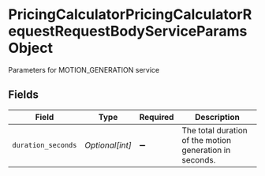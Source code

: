 # PricingCalculatorPricingCalculatorRequestRequestBodyServiceParamsObject

Parameters for MOTION_GENERATION service


## Fields

| Field                                                   | Type                                                    | Required                                                | Description                                             |
| ------------------------------------------------------- | ------------------------------------------------------- | ------------------------------------------------------- | ------------------------------------------------------- |
| `duration_seconds`                                      | *Optional[int]*                                         | :heavy_minus_sign:                                      | The total duration of the motion generation in seconds. |